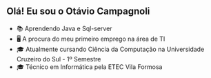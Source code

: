 ## Olá! Eu sou o Otávio Campagnoli

- 📚 Aprendendo Java e Sql-server
- 🖥️ A procura do meu primeiro emprego na área de TI
- 🎓 Atualmente cursando Ciência da Computação na Universidade Cruzeiro do Sul - 1º Semestre
- 🎓 Técnico em Informática pela ETEC Vila Formosa


 
